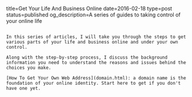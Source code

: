 title=Get Your Life And Business Online
date=2016-02-18
type=post
status=published
og_description=A series of guides to taking control of your online life
~~~~~~

In this series of articles, I will take you through the steps to get various parts of your life and business online and under your own control. 

Along with the step-by-step process, I discuss the background information you need to understand the reasons and issues behind the choices you make.

[How To Get Your Own Web Address](domain.html): a domain name is the foundation of your online identity. Start here to get if you don't have one yet.
